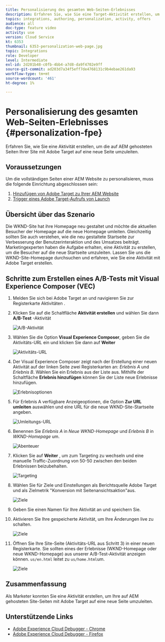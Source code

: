 ```yaml
---
title: Personalisierung des gesamten Web-Seiten-Erlebnisses
description: Erfahren Sie, wie Sie eine Target-Aktivität erstellen, um Ihre AEM Webseiten mithilfe von Adobe Target auf neue Seiten umzuleiten.
topics: integrations, authoring, personalization, activity, offers
audience: all
doc-type: feature video
activity: use
version: Cloud Service
kt: 6353
thumbnail: 6353-personalization-web-page.jpg
topic: Integrations
role: Developer
level: Intermediate
exl-id: 2d201b48-c0fb-4bb4-a7d8-da9f4702e9ff
source-git-commit: ad203d7a34f5eff7de4768131c9b4ebae261da93
workflow-type: tm+mt
source-wordcount: '461'
ht-degree: 1%

---
```


# Personalisierung des gesamten Web-Seiten-Erlebnisses {#personalization-fpe}

Erfahren Sie, wie Sie eine Aktivität erstellen, um die auf AEM gehosteten Seiten Ihrer Site mit Adobe Target auf eine neue Seite umzuleiten.

## Voraussetzungen

Um die vollständigen Seiten einer AEM Website zu personalisieren, muss die folgende Einrichtung abgeschlossen sein:

1. [Hinzufügen von Adobe Target zu Ihrer AEM Website](./add-target-launch-extension.md)
1. [Trigger eines Adobe Target-Aufrufs von Launch](./load-and-fire-target.md)

## Übersicht über das Szenario

Die WKND-Site hat ihre Homepage neu gestaltet und möchte die aktuellen Besucher der Homepage auf die neue Homepage umleiten. Gleichzeitig sollten Sie auch verstehen, wie die neu gestaltete Startseite zur Verbesserung der Benutzerinteraktion und des Umsatzes beiträgt. Marketingexperten haben die Aufgabe erhalten, eine Aktivität zu erstellen, um die Besucher auf die neue Startseite umzuleiten. Lassen Sie uns die WKND-Site-Homepage durchsuchen und erfahren, wie Sie eine Aktivität mit Adobe Target erstellen.

## Schritte zum Erstellen eines A/B-Tests mit Visual Experience Composer (VEC)

1. Melden Sie sich bei Adobe Target an und navigieren Sie zur Registerkarte Aktivitäten .
1. Klicken Sie auf die Schaltfläche **Aktivität erstellen** und wählen Sie dann **A/B-Test** -Aktivität

   ![A/B-Aktivität](assets/ab-target-activity.png)

1. Wählen Sie die Option **Visual Experience Composer**, geben Sie die Aktivitäts-URL ein und klicken Sie dann auf **Weiter**

   ![Aktivitäts-URL](assets/ab-test-url.png)

1. Der Visual Experience Composer zeigt nach der Erstellung einer neuen Aktivität auf der linken Seite zwei Registerkarten an: *Erlebnis A* und *Erlebnis B*. Wählen Sie ein Erlebnis aus der Liste aus. Mithilfe der Schaltfläche **Erlebnis hinzufügen** können Sie der Liste neue Erlebnisse hinzufügen.

   ![Erlebnisoptionen](assets/experience-options.png)

1. Für Erlebnis A verfügbare Anzeigeoptionen, die Option **Zur URL umleiten** auswählen und eine URL für die neue WKND-Site-Startseite angeben.

   ![Umleitungs-URL](assets/redirect-url.png)

1. Benennen Sie *Erlebnis A* in *Neue WKND-Homepage* und *Erlebnis B* in *WKND-Homepage* um.

   ![Abenteuer](assets/new-experiences.png)

1. Klicken Sie auf **Weiter** , um zum Targeting zu wechseln und eine manuelle Traffic-Zuordnung von 50-50 zwischen den beiden Erlebnissen beizubehalten.

   ![Targeting](assets/targeting.png)

1. Wählen Sie für Ziele und Einstellungen als Berichtsquelle Adobe Target und als Zielmetrik &quot;Konversion mit Seitenansichtsaktion&quot;aus.

   ![Ziele](assets/goals.png)

1. Geben Sie einen Namen für Ihre Aktivität an und speichern Sie.
1. Aktivieren Sie Ihre gespeicherte Aktivität, um Ihre Änderungen live zu schalten.

   ![Ziele](assets/activate.png)

1. Öffnen Sie Ihre Site-Seite (Aktivitäts-URL aus Schritt 3) in einer neuen Registerkarte. Sie sollten eines der Erlebnisse (WKND-Homepage oder neue WKND-Homepage) aus unserer A/B-Test-Aktivität anzeigen können. `us/en.html` leitet zu  `us/home.html`um.

   ![Ziele](assets/redirect-test.png)

## Zusammenfassung

Als Marketer konnten Sie eine Aktivität erstellen, um Ihre auf AEM gehosteten Site-Seiten mit Adobe Target auf eine neue Seite umzuleiten.

## Unterstützende Links

* [Adobe Experience Cloud Debugger - Chrome](https://chrome.google.com/webstore/detail/adobe-experience-cloud-de/ocdmogmohccmeicdhlhhgepeaijenapj)
* [Adobe Experience Cloud Debugger - Firefox](https://addons.mozilla.org/en-US/firefox/addon/adobe-experience-platform-dbg/)
